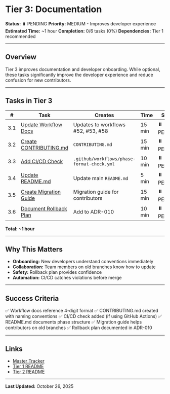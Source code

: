# Tier 3: Documentation

**Status:** ⏸️ PENDING
**Priority:** MEDIUM - Improves developer experience
**Estimated Time:** ~1 hour
**Completion:** 0/6 tasks (0%)
**Dependencies:** Tier 1 recommended

---

## Overview

Tier 3 improves documentation and developer onboarding. While optional, these tasks significantly improve the developer experience and reduce confusion for new contributors.

---

## Tasks in Tier 3

| # | Task | Creates | Time | Status |
|---|------|---------|------|--------|
| 3.1 | [Update Workflow Docs](05-update-workflows.md) | Updates to workflows #52, #53, #58 | 15 min | ⏸️ PENDING |
| 3.2 | [Create CONTRIBUTING.md](07-contributing-md.md) | `CONTRIBUTING.md` | 15 min | ⏸️ PENDING |
| 3.3 | [Add CI/CD Check](08-ci-cd-check.md) | `.github/workflows/phase-format-check.yml` | 10 min | ⏸️ PENDING |
| 3.4 | [Update README.md](09-readme-md.md) | Update main `README.md` | 5 min | ⏸️ PENDING |
| 3.5 | [Create Migration Guide](14-migration-guide.md) | Migration guide for contributors | 15 min | ⏸️ PENDING |
| 3.6 | [Document Rollback Plan](17-rollback-plan.md) | Add to ADR-010 | 10 min | ⏸️ PENDING |

**Total: ~1 hour**

---

## Why This Matters

- **Onboarding:** New developers understand conventions immediately
- **Collaboration:** Team members on old branches know how to update
- **Safety:** Rollback plan provides confidence
- **Automation:** CI/CD catches violations before merge

---

## Success Criteria

✅ Workflow docs reference 4-digit format
✅ CONTRIBUTING.md created with naming conventions
✅ CI/CD check added (if using GitHub Actions)
✅ README.md documents phase structure
✅ Migration guide helps contributors on old branches
✅ Rollback plan documented in ADR-010

---

## Links

- [Master Tracker](../00-MASTER-TRACKER.md)
- [Tier 1 README](../tier-1-critical-path/README.md)
- [Tier 2 README](../tier-2-prevention/README.md)

---

**Last Updated:** October 26, 2025

